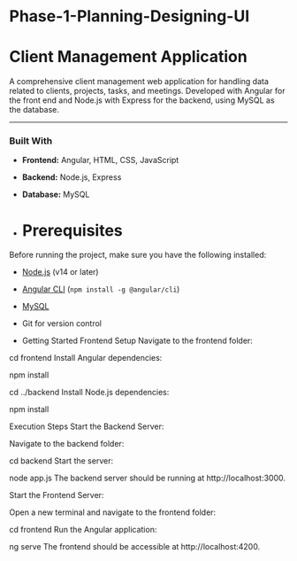 # Phase-1-Planning-Designing-UI

# Client Management Application

A comprehensive client management web application for handling data related to clients, projects, tasks, and meetings. Developed with Angular for the front end and Node.js with Express for the backend, using MySQL as the database.

---
### Built With

- **Frontend:** Angular, HTML, CSS, JavaScript
- **Backend:** Node.js, Express
- **Database:** MySQL

- # Prerequisites

Before running the project, make sure you have the following installed:

- [Node.js](https://nodejs.org/) (v14 or later)
- [Angular CLI](https://angular.io/cli) (`npm install -g @angular/cli`)
- [MySQL](https://www.mysql.com/)
- Git for version control

- Getting Started
Frontend Setup
Navigate to the frontend folder:

cd frontend
Install Angular dependencies:

npm install

cd ../backend
Install Node.js dependencies:


npm install


Execution Steps
Start the Backend Server:

Navigate to the backend folder:


cd backend
Start the server:


node app.js
The backend server should be running at http://localhost:3000.

Start the Frontend Server:

Open a new terminal and navigate to the frontend folder:


cd frontend
Run the Angular application:

ng serve
The frontend should be accessible at http://localhost:4200.
